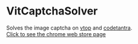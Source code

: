 # VitCaptchaSolver
Solves the image captcha on [vtop](https://vtop.vit.ac.in/vtop/initialProcess) and [codetantra](https://vconnect.vit.ac.in/vtopconnect/login). <br>
[Click to see the chrome web store page](https://chrome.google.com/webstore/detail/vit-captcha-solver/balpfhmdaaahhppiijcgaemeoeojejam)
